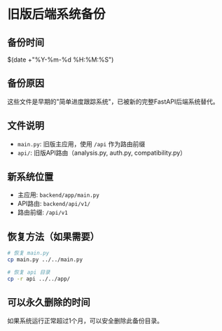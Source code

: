 # 旧版后端系统备份

## 备份时间
$(date +"%Y-%m-%d %H:%M:%S")

## 备份原因
这些文件是早期的"简单进度跟踪系统"，已被新的完整FastAPI后端系统替代。

## 文件说明
- `main.py`: 旧版主应用，使用 `/api` 作为路由前缀
- `api/`: 旧版API路由（analysis.py, auth.py, compatibility.py）

## 新系统位置
- 主应用: `backend/app/main.py`
- API路由: `backend/api/v1/`
- 路由前缀: `/api/v1`

## 恢复方法（如果需要）
```bash
# 恢复 main.py
cp main.py ../../main.py

# 恢复 api 目录
cp -r api ../../app/
```

## 可以永久删除的时间
如果系统运行正常超过1个月，可以安全删除此备份目录。
